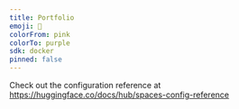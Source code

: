 ```yaml
---
title: Portfolio
emoji: 🐠
colorFrom: pink
colorTo: purple
sdk: docker
pinned: false
---
```


Check out the configuration reference at https://huggingface.co/docs/hub/spaces-config-reference
